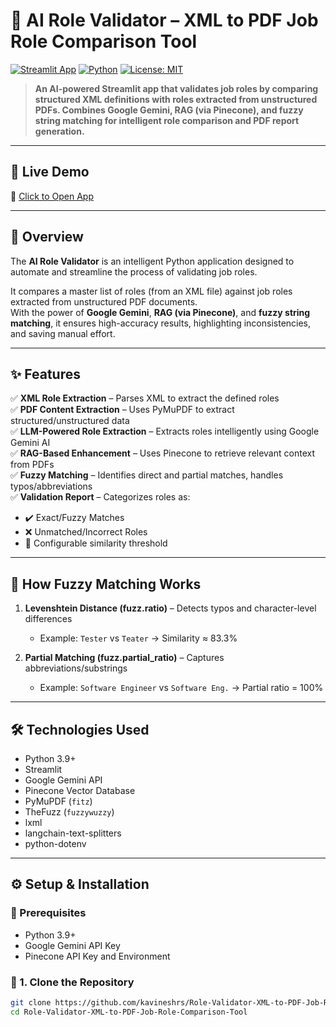 # 🧠 AI Role Validator – XML to PDF Job Role Comparison Tool

[![Streamlit App](https://img.shields.io/badge/Live%20App-Streamlit-blue?logo=streamlit)](https://role-validator-xml-to-pdf-job-role-comparison-tool-by-kavinesh.streamlit.app/)
[![Python](https://img.shields.io/badge/Built%20with-Python%203.9-blue?logo=python)](https://www.python.org/)
[![License: MIT](https://img.shields.io/badge/License-MIT-green.svg)](LICENSE)

> **An AI-powered Streamlit app that validates job roles by comparing structured XML definitions with roles extracted from unstructured PDFs. Combines Google Gemini, RAG (via Pinecone), and fuzzy string matching for intelligent role comparison and PDF report generation.**

---

## 🚀 Live Demo

🔗 [Click to Open App](https://role-validator-xml-to-pdf-job-role-comparison-tool-by-kavinesh.streamlit.app/)

---

## 📌 Overview

The **AI Role Validator** is an intelligent Python application designed to automate and streamline the process of validating job roles.

It compares a master list of roles (from an XML file) against job roles extracted from unstructured PDF documents.  
With the power of **Google Gemini**, **RAG (via Pinecone)**, and **fuzzy string matching**, it ensures high-accuracy results, highlighting inconsistencies, and saving manual effort.

---

## ✨ Features

✅ **XML Role Extraction** – Parses XML to extract the defined roles  
✅ **PDF Content Extraction** – Uses PyMuPDF to extract structured/unstructured data  
✅ **LLM-Powered Role Extraction** – Extracts roles intelligently using Google Gemini AI  
✅ **RAG-Based Enhancement** – Uses Pinecone to retrieve relevant context from PDFs  
✅ **Fuzzy Matching** – Identifies direct and partial matches, handles typos/abbreviations  
✅ **Validation Report** – Categorizes roles as:
- ✔️ Exact/Fuzzy Matches
- ❌ Unmatched/Incorrect Roles
- 🔧 Configurable similarity threshold

---

## 🧠 How Fuzzy Matching Works

1. **Levenshtein Distance (fuzz.ratio)** – Detects typos and character-level differences  
   - Example: `Tester` vs `Teater` → Similarity ≈ 83.3%

2. **Partial Matching (fuzz.partial_ratio)** – Captures abbreviations/substrings  
   - Example: `Software Engineer` vs `Software Eng.` → Partial ratio = 100%

---

## 🛠️ Technologies Used

- Python 3.9+
- Streamlit
- Google Gemini API
- Pinecone Vector Database
- PyMuPDF (`fitz`)
- TheFuzz (`fuzzywuzzy`)
- lxml
- langchain-text-splitters
- python-dotenv

---

## ⚙️ Setup & Installation

### 🔹 Prerequisites

- Python 3.9+
- Google Gemini API Key
- Pinecone API Key and Environment

### 🔹 1. Clone the Repository

```bash
git clone https://github.com/kavineshrs/Role-Validator-XML-to-PDF-Job-Role-Comparison-Tool.git
cd Role-Validator-XML-to-PDF-Job-Role-Comparison-Tool
